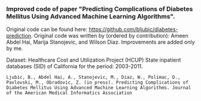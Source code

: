 <h3> Improved code of paper "Predicting Complications of Diabetes Mellitus Using Advanced Machine Learning Algorithms". </h3>

Original code can be found here: https://github.com/bljubic/diabetes-prediction.
Original code was written by (ordered by contribution): Ameen Abdel Hai, Marija Stanojevic, and Wilson Diaz. Improvements are added only by me.

Dataset: Healthcare Cost and Utilization Project (HCUP) State inpatient databases (SID) of California for the period: 2003-2011.

```
Ljubic, B., Abdel Hai, A., Stanojevic, M., Diaz, W., Polimac, D., Pavlovski, M., Obradovic, Z. (in press). Predicting Complications of Diabetes Mellitus Using Advanced Machine Learning Algorithms. Journal of the American Medical Informatics Association
```
